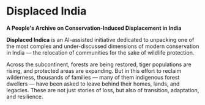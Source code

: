 # Displaced India

**A People's Archive on Conservation-Induced Displacement in India**

**Displaced Indica** is an AI-assisted initiative dedicated to unpacking one of the most complex and under-discussed dimensions of modern conservation in India — the relocation of communities for the sake of wildlife protection.

Across the subcontinent, forests are being restored, tiger populations are rising, and protected areas are expanding. But in this effort to reclaim wilderness, thousands of families — many of them indigenous forest dwellers — have been asked to leave behind their homes, lands, and legacies. These are not just stories of loss, but also of transition, adaptation, and resilience.
